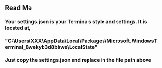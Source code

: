 ## **Read Me**

### Your settings.json is your Terminals style and settings. It is located at,
### "C:\Users\XXX\AppData\Local\Packages\Microsoft.WindowsTerminal_8wekyb3d8bbwe\LocalState"


### Just copy the settings.json and replace in the file path above